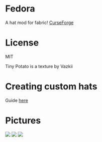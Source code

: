 # Fedora
A hat mod for fabric!
[CurseForge](https://www.curseforge.com/minecraft/mc-mods/fedora)

# License
MIT

Tiny Potato is a texture by Vazkii

# Creating custom hats
Guide [here](https://github.com/PotatoPresident/Fedora/wiki/Creating-a-custom-hat)

# Pictures
![](https://i.imgur.com/M5d6H7W.png)
![](https://i.imgur.com/5bxerGz.png)
![](https://i.imgur.com/lTNApDu.png)
